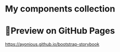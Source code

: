 # My components collection

# 🎁Preview on GitHub Pages

https://ayonious.github.io/bootstrap-storybook
